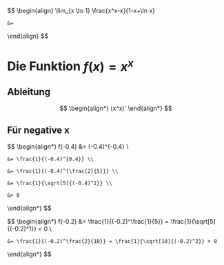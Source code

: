 $$
\begin{align}
	\lim_{x \to 1} \frac{x^x-x}{1-x+\ln x}
	
	&= 
\end{align}
$$

# Die Funktion $f(x) = x^x$

## Ableitung

$$
\begin{align*}
	(x^x)'
\end{align*}
$$

## Für negative x

$$
\begin{align*}
	f(-0.4) &= (-0.4)^{-0.4} \\
	
	&= \frac{1}{(-0.4)^{0.4}} \\
	
	&= \frac{1}{(-0.4)^{\frac{2}{5}}} \\
	
	&= \frac{1}{\sqrt[5]{(-0.4)^2}} \\
	
	&> 0
\end{align*}
$$

$$
\begin{align*}
	f(-0.2) &= \frac{1}{(-0.2)^\frac{1}{5}} = \frac{1}{\sqrt[5]{(-0.2)^1}} < 0 \\
	
	&= \frac{1}{(-0.2)^\frac{2}{10}} = \frac{1}{\sqrt[10]{(-0.2)^2}} > 0
\end{align*}
$$
